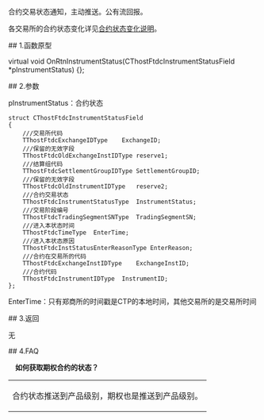 <p>合约交易状态通知，主动推送。公有流回报。</p>
<p>各交易所的合约状态变化详见<a href="../../../QTYWGZ/HYZTBHSM/">合约状态变化说明</a>。</p>
<span class="anchor" id="db6221ae-4620-464c-acb0-47de48b1065f"></span>
## 1.函数原型
<p>virtual void OnRtnInstrumentStatus(CThostFtdcInstrumentStatusField *pInstrumentStatus) {};</p>
<span class="anchor" id="7d3c9199-6d0b-4e48-ab54-a68312611bfa"></span>
## 2.参数
<p>pInstrumentStatus：合约状态</p>
<pre><code>struct CThostFtdcInstrumentStatusField
{
    ///交易所代码
    TThostFtdcExchangeIDType    ExchangeID;
    ///保留的无效字段
    TThostFtdcOldExchangeInstIDType reserve1;
    ///结算组代码
    TThostFtdcSettlementGroupIDType SettlementGroupID;
    ///保留的无效字段
    TThostFtdcOldInstrumentIDType   reserve2;
    ///合约交易状态
    TThostFtdcInstrumentStatusType  InstrumentStatus;
    ///交易阶段编号
    TThostFtdcTradingSegmentSNType  TradingSegmentSN;
    ///进入本状态时间
    TThostFtdcTimeType  EnterTime;
    ///进入本状态原因
    TThostFtdcInstStatusEnterReasonType EnterReason;
    ///合约在交易所的代码
    TThostFtdcExchangeInstIDType    ExchangeInstID;
    ///合约代码
    TThostFtdcInstrumentIDType  InstrumentID;
};
</code></pre>
<p>EnterTime：只有郑商所的时间戳是CTP的本地时间，其他交易所的是交易所时间</p>
<span class="anchor" id="8af9b3fb-54f0-477c-afc7-0fed988a2d0a"></span>
## 3.返回
<p>无</p>
<span class="anchor" id="8dc791ed-297b-4f56-9eb6-98bd1f15a26c"></span>
## 4.FAQ
<p><div class="region_i"><p class="region_header" id="region_header_1" style="padding-left: 1em;font-weight : bold;text-indent: 0px;text-align: left;">如何获取期权合约的状态？</p><div class="region_panel" id="region_panel_1" style="display:block;"><table><tr><td>
<p>合约状态推送到产品级别，期权也是推送到产品级别。</p>
</td></tr></table>
</div><p class="region_tail" id="region_tail_1" style="border-top-color:transparent;border-bottom-width:0;"></p></div></p>
